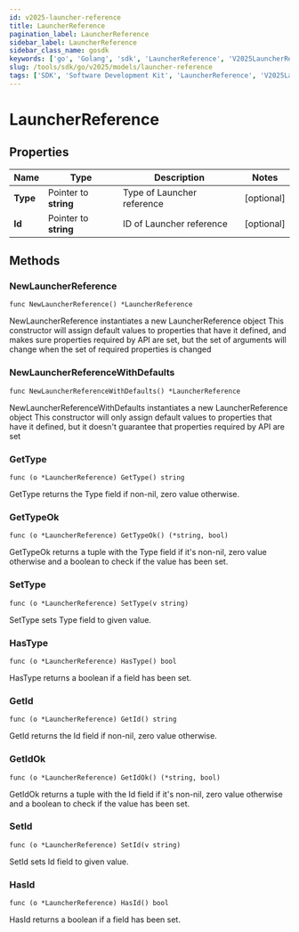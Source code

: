 ```yaml
---
id: v2025-launcher-reference
title: LauncherReference
pagination_label: LauncherReference
sidebar_label: LauncherReference
sidebar_class_name: gosdk
keywords: ['go', 'Golang', 'sdk', 'LauncherReference', 'V2025LauncherReference'] 
slug: /tools/sdk/go/v2025/models/launcher-reference
tags: ['SDK', 'Software Development Kit', 'LauncherReference', 'V2025LauncherReference']
---
```


# LauncherReference

## Properties

Name | Type | Description | Notes
------------ | ------------- | ------------- | -------------
**Type** | Pointer to **string** | Type of Launcher reference | [optional] 
**Id** | Pointer to **string** | ID of Launcher reference | [optional] 

## Methods

### NewLauncherReference

`func NewLauncherReference() *LauncherReference`

NewLauncherReference instantiates a new LauncherReference object
This constructor will assign default values to properties that have it defined,
and makes sure properties required by API are set, but the set of arguments
will change when the set of required properties is changed

### NewLauncherReferenceWithDefaults

`func NewLauncherReferenceWithDefaults() *LauncherReference`

NewLauncherReferenceWithDefaults instantiates a new LauncherReference object
This constructor will only assign default values to properties that have it defined,
but it doesn't guarantee that properties required by API are set

### GetType

`func (o *LauncherReference) GetType() string`

GetType returns the Type field if non-nil, zero value otherwise.

### GetTypeOk

`func (o *LauncherReference) GetTypeOk() (*string, bool)`

GetTypeOk returns a tuple with the Type field if it's non-nil, zero value otherwise
and a boolean to check if the value has been set.

### SetType

`func (o *LauncherReference) SetType(v string)`

SetType sets Type field to given value.

### HasType

`func (o *LauncherReference) HasType() bool`

HasType returns a boolean if a field has been set.

### GetId

`func (o *LauncherReference) GetId() string`

GetId returns the Id field if non-nil, zero value otherwise.

### GetIdOk

`func (o *LauncherReference) GetIdOk() (*string, bool)`

GetIdOk returns a tuple with the Id field if it's non-nil, zero value otherwise
and a boolean to check if the value has been set.

### SetId

`func (o *LauncherReference) SetId(v string)`

SetId sets Id field to given value.

### HasId

`func (o *LauncherReference) HasId() bool`

HasId returns a boolean if a field has been set.


